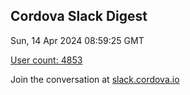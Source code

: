 ## Cordova Slack Digest
Sun, 14 Apr 2024 08:59:25 GMT

[User count: 4853](https://cordova.slack.com/)


Join the conversation at [slack.cordova.io](http://slack.cordova.io/)
